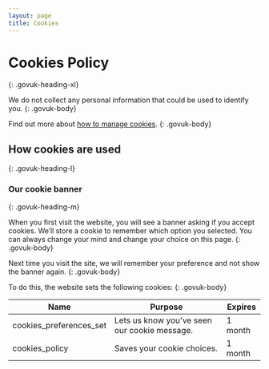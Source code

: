 ```yaml
---
layout: page
title: Cookies
---
```


# Cookies Policy
{: .govuk-heading-xl}

We do not collect any personal information that could be used to identify you.
{: .govuk-body}

Find out more about [how to manage cookies](https://ico.org.uk/your-data-matters/online/cookies/).
{: .govuk-body}

## How cookies are used
{: .govuk-heading-l}
### Our cookie banner
{: .govuk-heading-m}

When you first visit the website, you will see a banner asking if you accept cookies. We’ll store a cookie to remember which option you selected. You can always change your mind and change your choice on this page.
{: .govuk-body}

Next time you visit the site, we will remember your preference and not show the banner again.
{: .govuk-body}

To do this, the website sets the following cookies:
{: .govuk-body}

<table class="govuk-table">
<thead class="govuk-table__head">
<tr class="govuk-table__row">
<th scope="row" class="govuk-table__header">Name</th>
<th scope="row" class="govuk-table__header">Purpose</th>
<th scope="row" class="govuk-table__header">Expires</th>
</tr>
</thead>
<tbody class="govuk-table__body">
<tr class="govuk-table__row">
<td class="govuk-table__cell">cookies_preferences_set</td>
<td class="govuk-table__cell">Lets us know you've seen our cookie message.</td>
<td class="govuk-table__cell">1 month</td>
</tr>
<tr class="govuk-table__row">
<td class="govuk-table__cell">cookies_policy</td>
<td class="govuk-table__cell">Saves your cookie choices.</td>
<td class="govuk-table__cell">1 month</td>
</tr>
</tbody>
</table>
